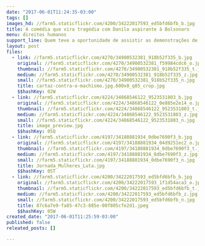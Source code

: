 ```yaml
---
date: "2017-06-01T11:24:35-03:00"
tags: []
images_hd: //farm5.staticflickr.com/4200/34222017593_ed5bfd6bfb_b.jpg
title: A comédia que vira tragédia com Danilo aspirante à Bolsonaro
menu: direitos humanos
support_line: Quem teve a oportunidade de assistir as demonstrações de machismo e autoritarismo do comediante Danilo Gentilli
layout: post
files:
  - link: //farm5.staticflickr.com/4270/34900532381_918b52f335_b.jpg
    original: //farm5.staticflickr.com/4270/34900532381_f59984cdc6_o.jpg
    thumbnail: //farm5.staticflickr.com/4270/34900532381_918b52f335_t.jpg
    medium: //farm5.staticflickr.com/4270/34900532381_918b52f335_z.jpg
    small: //farm5.staticflickr.com/4270/34900532381_918b52f335_n.jpg
    title: cartaz-contra-o-machismo.jpg.600x0_q85_crop.jpg
    $$hashKey: 02W
  - link: //farm5.staticflickr.com/4224/34868546122_9523531803_b.jpg
    original: //farm5.staticflickr.com/4224/34868546122_0e885e2e14_o.jpg
    thumbnail: //farm5.staticflickr.com/4224/34868546122_9523531803_t.jpg
    medium: //farm5.staticflickr.com/4224/34868546122_9523531803_z.jpg
    small: //farm5.staticflickr.com/4224/34868546122_9523531803_n.jpg
    title: image_preview.jpg
    $$hashKey: 05Q
  - link: //farm5.staticflickr.com/4197/34188881934_0dbe7690f3_b.jpg
    original: //farm5.staticflickr.com/4197/34188881934_04d9251ec2_o.jpg
    thumbnail: //farm5.staticflickr.com/4197/34188881934_0dbe7690f3_t.jpg
    medium: //farm5.staticflickr.com/4197/34188881934_0dbe7690f3_z.jpg
    small: //farm5.staticflickr.com/4197/34188881934_0dbe7690f3_n.jpg
    title: Jornada_Mulheres_Luta.jpg
    $$hashKey: 05T
  - link: //farm5.staticflickr.com/4200/34222017593_ed5bfd6bfb_b.jpg
    original: //farm5.staticflickr.com/4200/34222017593_1f1d54aca3_o.jpg
    thumbnail: //farm5.staticflickr.com/4200/34222017593_ed5bfd6bfb_t.jpg
    medium: //farm5.staticflickr.com/4200/34222017593_ed5bfd6bfb_z.jpg
    small: //farm5.staticflickr.com/4200/34222017593_ed5bfd6bfb_n.jpg
    title: 87c6a7e9-fa85-47c3-885e-00f805cfe2d1.jpeg
    $$hashKey: 05W
created_date: "2017-06-01T11:25:59-03:00"
published: false
releated_posts: []

---
```

